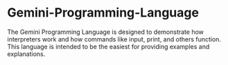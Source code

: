 # Gemini-Programming-Language
The Gemini Programming Language is designed to demonstrate how interpreters work and how commands like input, print, and others function. This language is intended to be the easiest for providing examples and explanations.
